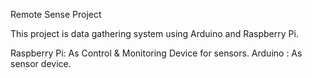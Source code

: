 Remote Sense Project

This project is data gathering system using Arduino and Raspberry Pi.

Raspberry Pi: As Control & Monitoring Device for sensors.
Arduino     : As sensor device.

